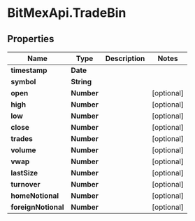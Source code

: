 # BitMexApi.TradeBin

## Properties
Name | Type | Description | Notes
------------ | ------------- | ------------- | -------------
**timestamp** | **Date** |  | 
**symbol** | **String** |  | 
**open** | **Number** |  | [optional] 
**high** | **Number** |  | [optional] 
**low** | **Number** |  | [optional] 
**close** | **Number** |  | [optional] 
**trades** | **Number** |  | [optional] 
**volume** | **Number** |  | [optional] 
**vwap** | **Number** |  | [optional] 
**lastSize** | **Number** |  | [optional] 
**turnover** | **Number** |  | [optional] 
**homeNotional** | **Number** |  | [optional] 
**foreignNotional** | **Number** |  | [optional] 


